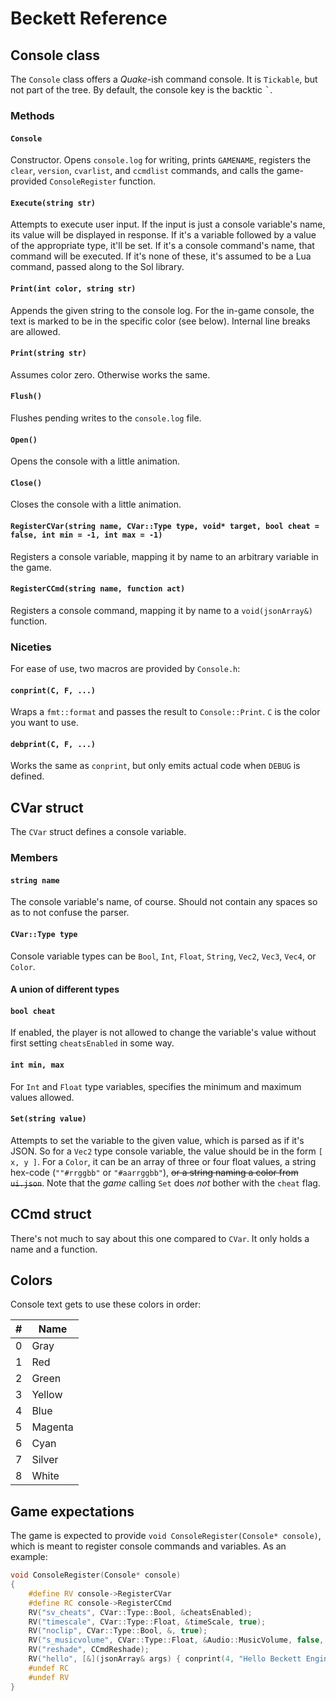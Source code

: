# Beckett Reference

## Console class
The `Console` class offers a *Quake*-ish command console. It is `Tickable`, but not part of the tree. By default, the console key is the backtic <kbd>`</kbd>.

### Methods

####  `Console`
Constructor. Opens `console.log` for writing, prints `GAMENAME`, registers the `clear`, `version`, `cvarlist`, and `ccmdlist` commands, and calls the game-provided `ConsoleRegister` function.

#### `Execute(string str)`
Attempts to execute user input. If the input is just a console variable's name, its value will be displayed in response. If it's a variable followed by a value of the appropriate type, it'll be set. If it's a console command's name, that command will be executed. If it's none of these, it's assumed to be a Lua command, passed along to the Sol library.

#### `Print(int color, string str)`
Appends the given string to the console log. For the in-game console, the text is marked to be in the specific color (see below). Internal line breaks are allowed.

#### `Print(string str)`
Assumes color zero. Otherwise works the same.

#### `Flush()`
Flushes pending writes to the `console.log` file.

#### `Open()`
Opens the console with a little animation.

#### `Close()`
Closes the console with a little animation.

#### `RegisterCVar(string name, CVar::Type type, void* target, bool cheat = false, int min = -1, int max = -1)`
Registers a console variable, mapping it by name to an arbitrary variable in the game.

#### `RegisterCCmd(string name, function act)`
Registers a console command, mapping it by name to a `void(jsonArray&)` function.

### Niceties
For ease of use, two macros are provided by `Console.h`:

#### `conprint(C, F, ...)`
Wraps a `fmt::format` and passes the result to `Console::Print`. `C` is the color you want to use.

#### `debprint(C, F, ...)`
Works the same as `conprint`, but only emits actual code when `DEBUG` is defined.

## CVar struct
The `CVar` struct defines a console variable.

### Members

#### `string name`
The console variable's name, of course. Should not contain any spaces so as to not confuse the parser.

#### `CVar::Type type`
Console variable types can be `Bool`, `Int`, `Float`, `String`, `Vec2`, `Vec3`, `Vec4`, or `Color`.

#### A union of different types

#### `bool cheat`
If enabled, the player is not allowed to change the variable's value without first setting `cheatsEnabled` in some way.

#### `int min, max`
For `Int` and `Float` type variables, specifies the minimum and maximum values allowed.

#### `Set(string value)`
Attempts to set the variable to the given value, which is parsed as if it's JSON. So for a `Vec2` type console variable, the value should be in the form `[ x, y ]`. For a `Color`, it can be an array of three or four float values, a string hex-code (`""#rrggbb"` or `"#aarrggbb"`), ~~or a string naming a color from `ui.json`~~. Note that the *game* calling `Set` does *not* bother with the `cheat` flag.

## CCmd struct
There's not much to say about this one compared to `CVar`. It only holds a name and a function.

## Colors
Console text gets to use these colors in order:

| #   | Name    |
| --- | ------- |
| 0   | Gray    |
| 1   | Red     |
| 2   | Green   |
| 3   | Yellow  |
| 4   | Blue    |
| 5   | Magenta |
| 6   | Cyan    |
| 7   | Silver  |
| 8   | White   |

## Game expectations
The game is expected to provide `void ConsoleRegister(Console* console)`, which is meant to register console commands and variables. As an example:
```cpp
void ConsoleRegister(Console* console)
{
	#define RV console->RegisterCVar
	#define RC console->RegisterCCmd
	RV("sv_cheats", CVar::Type::Bool, &cheatsEnabled);
	RV("timescale", CVar::Type::Float, &timeScale, true);
	RV("noclip", CVar::Type::Bool, &, true);
	RV("s_musicvolume", CVar::Type::Float, &Audio::MusicVolume, false, 0, 100);
	RV("reshade", CCmdReshade);
	RV("hello", [&](jsonArray& args) { conprint(4, "Hello Beckett Engine!"); });
	#undef RC
	#undef RV
}
```

